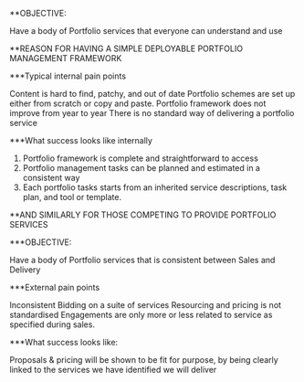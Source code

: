 **OBJECTIVE:

Have a body of Portfolio services that everyone can understand and use

**REASON FOR HAVING A SIMPLE DEPLOYABLE PORTFOLIO MANAGEMENT FRAMEWORK

***Typical internal pain points

Content is hard to find, patchy, and out of date
Portfolio schemes are set up either from scratch or copy and paste. 
Portfolio framework does not improve from year to year
There is no standard way of delivering a portfolio service

***What success looks like internally

1. Portfolio framework is complete and straightforward to access 
2. Portfolio management tasks can be planned and estimated in a consistent way
3. Each portfolio tasks starts from an inherited service descriptions, task plan, and tool or template.

**AND SIMILARLY FOR THOSE COMPETING TO PROVIDE PORTFOLIO SERVICES

***OBJECTIVE:

Have a body of Portfolio services that is consistent between Sales and Delivery

***External pain points 

Inconsistent Bidding on a suite of services
Resourcing and pricing is not standardised
Engagements are only more or less related to service as specified during sales.

***What success looks like:

Proposals & pricing will be shown to be fit for purpose, by being clearly linked to the services we have identified we will deliver
